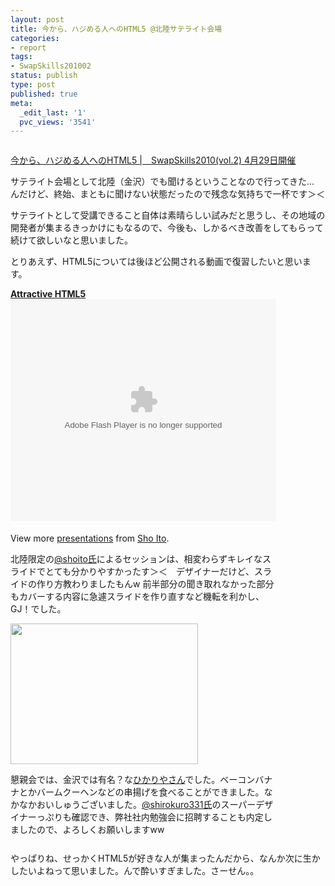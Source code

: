 ```yaml
---
layout: post
title: 今から、ハジめる人へのHTML5 @北陸サテライト会場
categories:
- report
tags:
- SwapSkills201002
status: publish
type: post
published: true
meta:
  _edit_last: '1'
  pvc_views: '3541'
---
```

<a href="http://swapskills.info/sessions/start-html5-vol1.html"><img src="http://swapskills.info/assets/images/banner/html5/1-hokuriku.png" alt="" /></a>

<a href="http://swapskills.info/sessions/start-html5-vol1.html">今から、ハジめる人へのHTML5 |　SwapSkills2010(vol.2) 4月29日開催</a>

サテライト会場として北陸（金沢）でも聞けるということなので行ってきた... んだけど、終始、まともに聞けない状態だったので残念な気持ちで一杯です＞＜

<!--more-->

サテライトとして受講できること自体は素晴らしい試みだと思うし、その地域の開発者が集まるきっかけにもなるので、今後も、しかるべき改善をしてもらって続けて欲しいなと思いました。

とりあえず、HTML5については後ほど公開される動画で復習したいと思います。
<div id="__ss_3902754" style="width: 425px;"><strong><a title="Attractive HTML5" href="http://www.slideshare.net/shoito/attractive-html5-2010">Attractive HTML5</a></strong><object id="__sse3902754" classid="clsid:d27cdb6e-ae6d-11cf-96b8-444553540000" width="425" height="355" codebase="http://download.macromedia.com/pub/shockwave/cabs/flash/swflash.cab#version=6,0,40,0"><param name="allowFullScreen" value="true" /><param name="allowScriptAccess" value="always" /><param name="src" value="http://static.slidesharecdn.com/swf/ssplayer2.swf?doc=attractivehtml5-100429101117-phpapp01&amp;stripped_title=attractive-html5-2010" /><param name="name" value="__sse3902754" /><param name="allowfullscreen" value="true" /><embed id="__sse3902754" type="application/x-shockwave-flash" width="425" height="355" src="http://static.slidesharecdn.com/swf/ssplayer2.swf?doc=attractivehtml5-100429101117-phpapp01&amp;stripped_title=attractive-html5-2010" name="__sse3902754" allowscriptaccess="always" allowfullscreen="true"></embed></object>
<div style="padding: 5px 0 12px;">

View more <a href="http://www.slideshare.net/">presentations</a> from <a href="http://www.slideshare.net/shoito">Sho Ito</a>.

北陸限定の<a href="http://twitter.com/shoito">@shoito氏</a>によるセッションは、相変わらずキレイなスライドでとても分かりやすかったす＞＜　デザイナーだけど、スライドの作り方教わりましたもんw 前半部分の聞き取れなかった部分もカバーする内容に急遽スライドを作り直すなど機転を利かし、GJ！でした。

<img class="alignnone size-medium wp-image-1063" title="ひかりや" src="http://t32k.me/mol/file/2010/04/92929231-300x225.jpg" alt="" width="300" height="225" />

懇親会では、金沢では有名？な<a href="http://twitter.com/hikariya">ひかりやさん</a>でした。ベーコンバナナとかバームクーヘンなどの串揚げを食べることができました。なかなかおいしゅうございました。<a href="http://twitter.com/shirokuro331">@shirokuro331氏</a>のスーパーデザイナーっぷりも確認でき、弊社社内勉強会に招聘することも内定しましたので、よろしくお願いしますww

</div>
</div>
やっぱりね、せっかくHTML5が好きな人が集まったんだから、なんか次に生かしたいよねって思いました。んで酔いすぎました。さーせん。。

